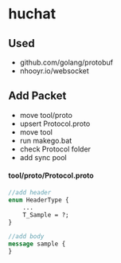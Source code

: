 # huchat

Used
-------------
* github.com/golang/protobuf
* nhooyr.io/websocket

Add Packet 
-------------
* move tool/proto
* upsert Protocol.proto
* move tool
* run makego.bat
* check Protocol folder
* add sync pool

#### tool/proto/Protocol.proto
~~~proto
//add header
enum HeaderType {
    ...
    T_Sample = ?;
}

//add body
message sample {
}
~~~